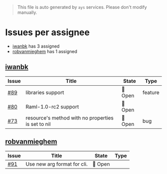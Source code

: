> This file is auto generated by `ays` services. Please don't modify manually.

# Issues per assignee
- [iwanbk](#iwanbk) has 3 assigned
- [robvanmieghem](#robvanmieghem) has 1 assigned



## [iwanbk](https://github.com/iwanbk)

|Issue|Title|State|Type|
|-----|-----|-----|----|
|[#89](https://github.com/jumpscale/go-raml/issues/89)|libraries support |:red_circle: Open|feature|
|[#80](https://github.com/jumpscale/go-raml/issues/80)|Raml-1.0-rc2 support|:red_circle: Open||
|[#73](https://github.com/jumpscale/go-raml/issues/73)|resource's method with no properties is set to nil|:red_circle: Open|bug|


## [robvanmieghem](https://github.com/robvanmieghem)

|Issue|Title|State|Type|
|-----|-----|-----|----|
|[#91](https://github.com/jumpscale/go-raml/issues/91)|Use new arg format for cli.|:red_circle: Open||

